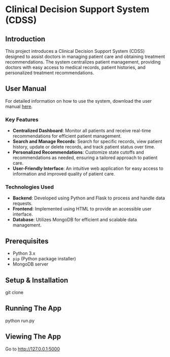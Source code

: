 # Clinical Decision Support System (CDSS)

## Introduction

This project introduces a Clinical Decision Support System (CDSS) designed to assist doctors in managing patient care and obtaining treatment recommendations. The system centralizes patient management, providing doctors with easy access to medical records, patient histories, and personalized treatment recommendations.

## User Manual

For detailed information on how to use the system, download the user manual [here](REPORT.pdf).

### Key Features

- **Centralized Dashboard**: Monitor all patients and receive real-time recommendations for efficient patient management.
- **Search and Manage Records**: Search for specific records, view patient history, update or delete records, and track patient status over time.
- **Personalized Recommendations**: Customize state cutoffs and recommendations as needed, ensuring a tailored approach to patient care.
- **User-Friendly Interface**: An intuitive web application for easy access to information and improved quality of patient care.

### Technologies Used

- **Backend**: Developed using Python and Flask to process and handle data requests.
- **Frontend**: Implemented using HTML to provide an accessible user interface.
- **Database**: Utilizes MongoDB for efficient and scalable data management.

## Prerequisites

- Python 3.x
- `pip` (Python package installer)
- MongoDB server

## Setup & Installation
   git clone <repo-url>
   
## Running The App
   python run.py

## Viewing The App
Go to http://127.0.0.1:5000
